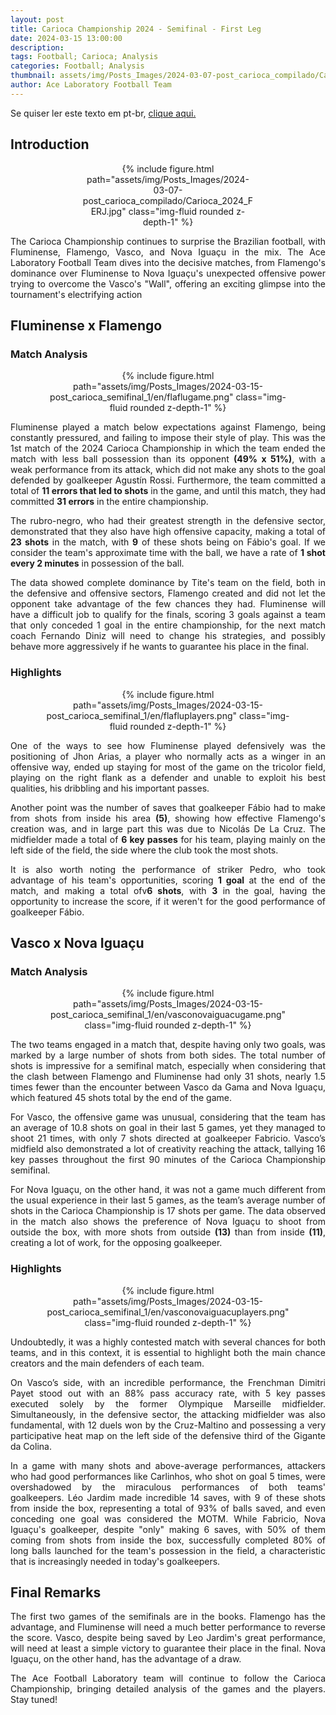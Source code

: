 ```yaml
---
layout: post
title: Carioca Championship 2024 - Semifinal - First Leg
date: 2024-03-15 13:00:00
description:
tags: Football; Carioca; Analysis
categories: Football; Analysis
thumbnail: assets/img/Posts_Images/2024-03-07-post_carioca_compilado/Carioca_2024_FERJ.jpg
author: Ace Laboratory Football Team
---
```


<p align="justify">
Se quiser ler este texto em pt-br, <a href = "https://ac3lab.github.io/blog/2000/post_carioca_semifinal_1-pt/"> clique aqui.</a>
</p>

<h2>Introduction</h2>

<div style="width: 55%; margin: 0 auto; text-align: center;">
{% include figure.html path="assets/img/Posts_Images/2024-03-07-post_carioca_compilado/Carioca_2024_FERJ.jpg" class="img-fluid rounded z-depth-1" %}
</div>

<div style="text-align: justify">
<p align="justify">
The Carioca Championship continues to surprise the Brazilian football, with Fluminense, Flamengo, Vasco, and Nova Iguaçu in the mix. The Ace Laboratory Football Team dives into the decisive matches, from Flamengo's dominance over Fluminense to Nova Iguaçu's unexpected offensive power trying to overcome the Vasco's "Wall", offering an exciting glimpse into the tournament's electrifying action
</p>
</div>

<h2>Fluminense x Flamengo</h2>
<div style="text-align: justify">

<h3>Match Analysis</h3>

<div style="width: 80%; margin: 0 auto; text-align: center;">
{% include figure.html path="assets/img/Posts_Images/2024-03-15-post_carioca_semifinal_1/en/flaflugame.png" class="img-fluid rounded z-depth-1" %}
</div>

<p align="justify">
Fluminense played a match below expectations against Flamengo, being constantly pressured, and failing to impose their style of play. This was the 1st match of the 2024 Carioca Championship in which the team ended the match with less ball possession than its opponent <b>(49% x 51%)</b>, with a weak performance from its attack, which did not make any shots to the goal defended by goalkeeper Agustín Rossi. Furthermore, the team committed a total of <b>11 errors that led to shots</b> in the game, and until this match, they had committed <b>31 errors</b> in the entire championship.
</p>
<p align="justify">
The rubro-negro, who had their greatest strength in the defensive sector, demonstrated that they also have high offensive capacity, making a total of <b>23 shots</b> in the match, with <b>9</b> of these shots being on Fábio's goal. If we consider the team's approximate time with the ball, we have a rate of <b>1 shot every 2 minutes</b> in possession of the ball.
</p>

<p align="justify">
The data showed complete dominance by Tite's team on the field, both in the defensive and offensive sectors, Flamengo created and did not let the opponent take advantage of the few chances they had. Fluminense will have a difficult job to qualify for the finals, scoring 3 goals against a team that only conceded 1 goal in the entire championship, for the next match coach Fernando Diniz will need to change his strategies, and possibly behave more aggressively if he wants to guarantee his place in the final.
</p>

<h3>Highlights</h3>

<div style="width: 80%; margin: 0 auto; text-align: center;">
{% include figure.html path="assets/img/Posts_Images/2024-03-15-post_carioca_semifinal_1/en/flafluplayers.png" class="img-fluid rounded z-depth-1" %}
</div>
<p align="justify">
One of the ways to see how Fluminense played defensively was the positioning of Jhon Arias, a player who normally acts as a winger in an offensive way, ended up staying for most of the game on the tricolor field, playing on the right flank as a defender and unable to exploit his best qualities, his dribbling and his important passes.
</p>

<p align="justify">
Another point was the number of saves that goalkeeper Fábio had to make from shots from inside his area <b>(5)</b>, showing how effective Flamengo's creation was, and in large part this was due to Nicolás De La Cruz. The midfielder made a total of <b>6 key passes</b> for his team, playing mainly on the left side of the field, the side where the club took the most shots.
</p>

<p align="justify">
It is also worth noting the performance of striker Pedro, who took advantage of his team's opportunities, scoring <b>1 goal</b> at the end of the match, and making a total ofv<b>6 shots</b>, with <b>3</b> in the goal, having the opportunity to increase the score, if it weren't for the good performance of goalkeeper Fábio.
</p>

</div>

<h2>Vasco x Nova Iguaçu</h2>
<div style="text-align: justify">
<h3>Match Analysis</h3>

<div style="width: 80%; margin: 0 auto; text-align: center;">
{% include figure.html path="assets/img/Posts_Images/2024-03-15-post_carioca_semifinal_1/en/vasconovaiguacugame.png" class="img-fluid rounded z-depth-1" %}
</div>
<p align="justify">
The two teams engaged in a match that, despite having only two goals, was marked by a large number of shots from both sides. The total number of shots is impressive for a semifinal match, especially when considering that the clash between Flamengo and Fluminense had only 31 shots, nearly 1.5 times fewer than the encounter between Vasco da Gama and Nova Iguaçu, which featured 45 shots total by the end of the game.
</p>

<p align="justify">
For Vasco, the offensive game was unusual, considering that the team has an average of 10.8 shots on goal in their last 5 games, yet they managed to shoot 21 times, with only 7 shots directed at goalkeeper Fabricio. Vasco’s midfield also demonstrated a lot of creativity reaching the attack, tallying 16 key passes throughout the first 90 minutes of the Carioca Championship semifinal.
</p>

<p align="justify">
For Nova Iguaçu, on the other hand, it was not a game much different from the usual experience in their last 5 games, as the team’s average number of shots in the Carioca Championship is 17 shots per game. The data observed in the match also shows the preference of Nova Iguaçu to shoot from outside the box, with more shots from outside <b>(13)</b> than from inside <b>(11)</b>, creating a lot of work, for the opposing goalkeeper.
</p>

<h3>Highlights</h3>

<div style="width: 80%; margin: 0 auto; text-align: center;">
{% include figure.html path="assets/img/Posts_Images/2024-03-15-post_carioca_semifinal_1/en/vasconovaiguacuplayers.png" class="img-fluid rounded z-depth-1" %}
</div>

<p align="justify">
Undoubtedly, it was a highly contested match with several chances for both teams, and in this context, it is essential to highlight both the main chance creators and the main defenders of each team.
</p>
<p align="justify">
On Vasco’s side, with an incredible performance, the Frenchman Dimitri Payet stood out with an 88% pass accuracy rate, with 5 key passes executed solely by the former Olympique Marseille midfielder. Simultaneously, in the defensive sector, the attacking midfielder was also fundamental, with 12 duels won by the Cruz-Maltino and possessing a very participative heat map on the left side of the defensive third of the Gigante da Colina.
</p>
<p align="justify">
In a game with many shots and above-average performances, attackers who had good performances like Carlinhos, who shot on goal 5 times, were overshadowed by the miraculous performances of both teams' goalkeepers. Léo Jardim made incredible 14 saves, with 9 of these shots from inside the box, representing a total of 93% of balls saved, and even conceding one goal was considered the MOTM. While Fabricio, Nova Iguaçu's goalkeeper, despite "only" making 6 saves, with 50% of them coming from shots from inside the box, successfully completed 80% of long balls launched for the team's possession in the field, a characteristic that is increasingly needed in today's goalkeepers.
</p>

<h2>Final Remarks</h2>

<p align="justify">
The first two games of the semifinals are in the books. Flamengo has the advantage, and Fluminense will need a much better performance to reverse the score. Vasco, despite being saved by Leo Jardim's great performance, will need at least a simple victory to guarantee their place in the final. Nova Iguaçu, on the other hand, has the advantage of a draw.

<p align="justify">
The Ace Football Laboratory team will continue to follow the Carioca Championship, bringing detailed analysis of the games and the players. Stay tuned!
</p>
</div>
